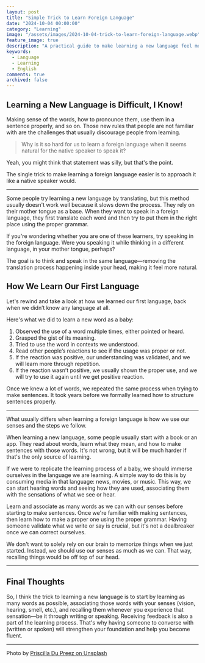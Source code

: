 ```yaml
---
layout: post
title: "Simple Trick to Learn Foreign Language"
date: "2024-10-04 00:00:00"
category: "Learning"
image: "/assets/images/2024-10-04-trick-to-learn-foreign-language.webp"
feature_image: true
description: "A practical guide to make learning a new language feel more natural. Based on observation of common mistakes."
keywords:
  - Language
  - Learning
  - English
comments: true
archived: false
---
```


## Learning a New Language is Difficult, I Know!

Making sense of the words, how to pronounce them, use them in a sentence properly, and so on. Those new rules that people are not familiar with are the challenges that usually discourage people from learning.

> Why is it so hard for us to learn a foreign language when it seems natural for the native speaker to speak it?

Yeah, you might think that statement was silly, but that's the point. 

The single trick to make learning a foreign language easier is to approach it like a native speaker would.

---

Some people try learning a new language by translating, but this method usually doesn't work well because it slows down the process. They rely on their mother tongue as a base. When they want to speak in a foreign language, they first translate each word and then try to put them in the right place using the proper grammar.

If you're wondering whether you are one of these learners, try speaking in the foreign language. Were you speaking it while thinking in a different language, in your mother tongue, perhaps?

The goal is to think and speak in the same language—removing the translation process happening inside your head, making it feel more natural.

## How We Learn Our First Language

Let's rewind and take a look at how we learned our first language, back when we didn’t know any language at all.

Here's what we did to learn a new word as a baby:
1. Observed the use of a word multiple times, either pointed or heard.
2. Grasped the gist of its meaning.
3. Tried to use the word in contexts we understood.
4. Read other people’s reactions to see if the usage was proper or not.
5. If the reaction was positive, our understanding was validated, and we will learn more through repetition.
6. If the reaction wasn’t positive, we usually shown the proper use, and we will try to use it again until we get positive reaction.

Once we knew a lot of words, we repeated the same process when trying to make sentences. It took years before we formally learned how to structure sentences properly.

---

What usually differs when learning a foreign language is how we use our senses and the steps we follow.

When learning a new language, some people usually start with a book or an app. They read about words, learn what they mean, and how to make sentences with those words. It's not wrong, but it will be much harder if that's the only source of learning.

If we were to replicate the learning process of a baby, we should immerse ourselves in the language we are learning. A simple way to do this is by consuming media in that language: news, movies, or music. This way, we can start hearing words and seeing how they are used, associating them with the sensations of what we see or hear.

Learn and associate as many words as we can with our senses before starting to make sentences. Once we're familiar with making sentences, then learn how to make a proper one using the proper grammar. Having someone validate what we write or say is crucial, but it's not a dealbreaker once we can correct ourselves.

We don't want to solely rely on our brain to memorize things when we just started. Instead, we should use our senses as much as we can. That way, recalling things would be off top of our head.

---

## Final Thoughts

So, I think the trick to learning a new language is to start by learning as many words as possible, associating those words with your senses (vision, hearing, smell, etc.), and recalling them whenever you experience that sensation—be it through writing or speaking. Receiving feedback is also a part of the learning process. That's why having someone to converse with (written or spoken) will strengthen your foundation and help you become fluent.

---

Photo by <a href="https://unsplash.com/@priscilladupreez?utm_content=creditCopyText&utm_medium=referral&utm_source=unsplash">Priscilla Du Preez on Unsplash</a>
      